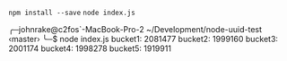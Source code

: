 `npm install --save`
`node index.js`

╭─johnrake@c2fos`-MacBook-Pro-2  ~/Development/node-uuid-test  ‹master› 
╰─$ node index.js 
bucket1: 2081477
bucket2: 1999160
bucket3: 2001174
bucket4: 1998278
bucket5: 1919911
